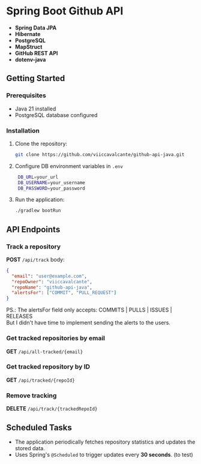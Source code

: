 # **Spring Boot Github API**

- **Spring Data JPA**
- **Hibernate**
- **PostgreSQL**
- **MapStruct**
- **GitHub REST API**
- **dotenv-java**

## Getting Started

### Prerequisites

- Java 21 installed
- PostgreSQL database configured
  
### Installation

1. Clone the repository:
   ```sh
   git clone https://github.com/viiccavalcante/github-api-java.git
   ```
2. Configure DB environment variables in `.env`
   ```sh
    DB_URL=your_url
    DB_USERNAME=your_username
    DB_PASSWORD=your_password
   ```

4. Run the application:
   ```sh
   ./gradlew bootRun
   ```

## API Endpoints

### Track a repository

**POST** `/api/track`
body:

```json
{
  "email": "user@example.com",
  "repoOwner": "viiccavalcante",
  "repoName": "github-api-java",
  "alertsFor": ["COMMIT", "PULL_REQUEST"] 
}
```
PS.: The alertsFor field only accepts: COMMITS | PULLS | ISSUES | RELEASES  
But I didn't have time to implement sending the alerts to the users.

### Get tracked repositories by email

**GET** `/api/all-tracked/{email}`

### Get tracked repository by ID

**GET** `/api/tracked/{repoId}`


### Remove tracking

**DELETE** `/api/track/{trackedRepoId}`

## Scheduled Tasks

- The application periodically fetches repository statistics and updates the stored data.
- Uses Spring's `@Scheduled` to trigger updates every **30 seconds**. (to test)


